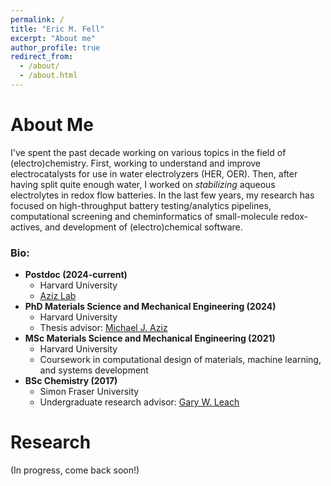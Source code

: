 ```yaml
---
permalink: /
title: "Eric M. Fell"
excerpt: "About me"
author_profile: true
redirect_from: 
  - /about/
  - /about.html
---
```




About Me
======
I've spent the past decade working on various topics in the field of (electro)chemistry. 
First, working to understand and improve electrocatalysts for use in water electrolyzers (HER, OER).
Then, after having split quite enough water, I worked on _stabilizing_ aqueous electrolytes in redox flow batteries.
In the last few years, my research has focused on high-throughput battery testing/analytics pipelines, computational screening and cheminformatics of small-molecule redox-actives, and development of (electro)chemical software.

### Bio:

* **Postdoc (2024-current)**
  - Harvard University
  - [Aziz Lab](https://aziz.seas.harvard.edu/)
* **PhD Materials Science and Mechanical Engineering (2024)**
  - Harvard University
  - Thesis advisor: [Michael J. Aziz](https://aziz.seas.harvard.edu/prof-michael-aziz)
* **MSc Materials Science and Mechanical Engineering (2021)**
  - Harvard University
  - Coursework in computational design of materials, machine learning, and systems development
* **BSc Chemistry (2017)**
  - Simon Fraser University
  - Undergraduate research advisor: [Gary W. Leach](https://www.sfu.ca/chemistry/department/faculty-staff/profiles/research-faculty/gleach.html)


Research
=======
(In progress, come back soon!)